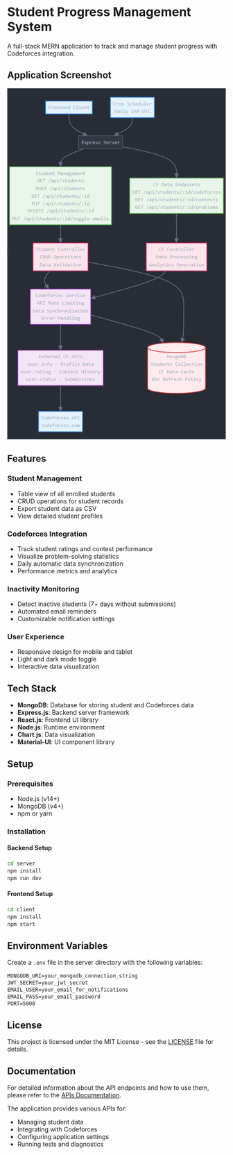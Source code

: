 # Student Progress Management System

A full-stack MERN application to track and manage student progress with Codeforces integration.

## Application Screenshot

![Application Screenshot](client/public/image.png)

## Features

### Student Management
- Table view of all enrolled students
- CRUD operations for student records
- Export student data as CSV
- View detailed student profiles

### Codeforces Integration
- Track student ratings and contest performance
- Visualize problem-solving statistics
- Daily automatic data synchronization
- Performance metrics and analytics

### Inactivity Monitoring
- Detect inactive students (7+ days without submissions)
- Automated email reminders
- Customizable notification settings

### User Experience
- Responsive design for mobile and tablet
- Light and dark mode toggle
- Interactive data visualization

## Tech Stack
- **MongoDB**: Database for storing student and Codeforces data
- **Express.js**: Backend server framework
- **React.js**: Frontend UI library
- **Node.js**: Runtime environment
- **Chart.js**: Data visualization
- **Material-UI**: UI component library

## Setup

### Prerequisites
- Node.js (v14+)
- MongoDB (v4+)
- npm or yarn

### Installation

#### Backend Setup
```bash
cd server
npm install
npm run dev
```

#### Frontend Setup
```bash
cd client
npm install
npm start
```

## Environment Variables

Create a `.env` file in the server directory with the following variables:
```
MONGODB_URI=your_mongodb_connection_string
JWT_SECRET=your_jwt_secret
EMAIL_USER=your_email_for_notifications
EMAIL_PASS=your_email_password
PORT=5000
```

## License
This project is licensed under the MIT License - see the [LICENSE](LICENSE) file for details.

## Documentation

For detailed information about the API endpoints and how to use them, please refer to the [APIs Documentation](client/public/apis.pdf).

The application provides various APIs for:
- Managing student data
- Integrating with Codeforces
- Configuring application settings
- Running tests and diagnostics
